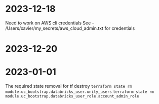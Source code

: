 

# 2023-12-18
Need to work on AWS cli credentials
See - /Users/xavier/my_secrets/aws_cloud_admin.txt for credentials

# 2023-12-20

# 2023-01-01
The required state removal for tf destroy
`terraform state rm module.uc_bootstrap.databricks_user.unity_users`
`terraform state rm module.uc_bootstrap.databricks_user_role.account_admin_role`